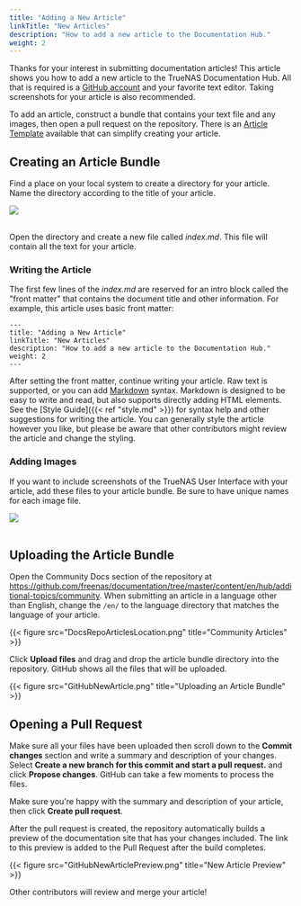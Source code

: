 ```yaml
---
title: "Adding a New Article"
linkTitle: "New Articles"
description: "How to add a new article to the Documentation Hub."
weight: 2
---
```


Thanks for your interest in submitting documentation articles!
This article shows you how to add a new article to the TrueNAS Documentation Hub.
All that is required is a [GitHub account](https://github.com) and your favorite text editor.
Taking screenshots for your article is also recommended.

To add an article, construct a bundle that contains your text file and any images, then open a pull request on the repository.
There is an [Article Template](/hub/contributing/template/) available that can simplify creating your article.

## Creating an Article Bundle

Find a place on your local system to create a directory for your article.
Name the directory according to the title of your article.

<img src="/images/ArticlePagebundleFiles.png"><br><br>

Open the directory and create a new file called *index.md*.
This file will contain all the text for your article.

### Writing the Article

The first few lines of the *index.md* are reserved for an intro block called the "front matter" that contains the document title and other information.
For example, this article uses basic front matter:

```
---
title: "Adding a New Article"
linkTitle: "New Articles"
description: "How to add a new article to the Documentation Hub."
weight: 2
---
```

After setting the front matter, continue writing your article.
Raw text is supported, or you can add [Markdown](https://daringfireball.net/projects/markdown/) syntax.
Markdown is designed to be easy to write and read, but also supports directly adding HTML elements.
See the [Style Guide]({{< ref "style.md" >}}) for syntax help and other suggestions for writing the article.
You can generally style the article however you like, but please be aware that other contributors might review the article and change the styling.

### Adding Images

If you want to include screenshots of the TrueNAS User Interface with your article, add these files to your article bundle.
Be sure to have unique names for each image file.

<img src="/images/example-article-bundle.png"><br><br>


## Uploading the Article Bundle

Open the Community Docs section of the repository at https://github.com/freenas/documentation/tree/master/content/en/hub/additional-topics/community.
When submitting an article in a language other than English, change the `/en/` to the language directory that matches the language of your article.

{{< figure src="DocsRepoArticlesLocation.png" title="Community Articles" >}}

Click **Upload files** and drag and drop the article bundle directory into the repository.
GitHub shows all the files that will be uploaded.

{{< figure src="GitHubNewArticle.png" title="Uploading an Article Bundle" >}}

## Opening a Pull Request

Make sure all your files have been uploaded then scroll down to the **Commit changes** section and write a summary and description of your changes.
Select **Create a new branch for this commit and start a pull request.** and click **Propose changes**.
GitHub can take a few moments to process the files.

Make sure you're happy with the summary and description of your article, then click **Create pull request**.

After the pull request is created, the repository automatically builds a preview of the documentation site that has your changes included.
The link to this preview is added to the Pull Request after the build completes.

{{< figure src="GitHubNewArticlePreview.png" title="New Article Preview" >}}

Other contributors will review and merge your article!

